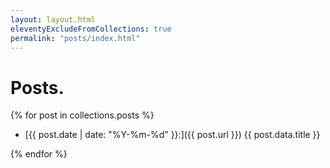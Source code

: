 ```yaml
---
layout: layout.html
eleventyExcludeFromCollections: true
permalink: "posts/index.html"
---
```


# Posts.

{% for post in collections.posts %}

- [{{ post.date | date: "%Y-%m-%d" }}:]({{ post.url }}) {{ post.data.title }}

{% endfor %}
